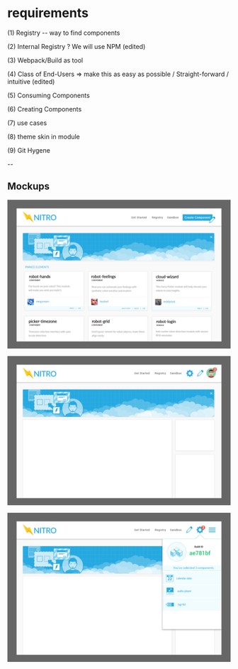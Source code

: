 # requirements

(1) Registry -- way to find components

(2) Internal Registry ? We will use NPM (edited)

(3) Webpack/Build as tool
 
(4) Class of End-Users => make this as easy as possible / Straight-forward / intuitive (edited)

(5) Consuming Components

(6) Creating Components

(7) use cases

(8) theme skin in module

(9) Git Hygene

--
## Mockups

![home mockup](https://github.com/nitroUI/requirements/blob/master/home-zero-v1.png)

![auxbar mockup](https://github.com/nitroUI/requirements/blob/master/user-zero-v1.png)

![collect mockup](https://github.com/nitroUI/requirements/blob/master/build-zero-v1.png)
